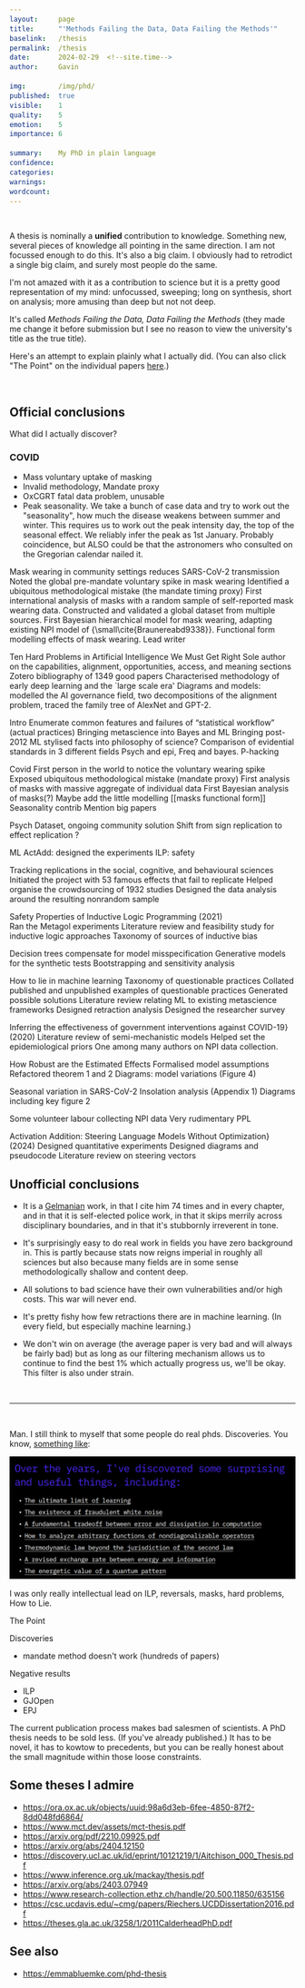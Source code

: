 ```yaml
---
layout:     page
title:      "'Methods Failing the Data, Data Failing the Methods'"
baselink:   /thesis
permalink:  /thesis
date:       2024-02-29  <!--site.time-->
author:     Gavin

img:        /img/phd/
published:  true
visible:    1
quality:    5
emotion:    5
importance: 6

summary:    My PhD in plain language
confidence: 
categories: 
warnings:   
wordcount:      
---
```


<br>


A thesis is nominally a __unified__ contribution to knowledge. Something new, several pieces of knowledge all pointing in the same direction. I am not focussed enough to do this. It's also a big claim. I obviously had to retrodict a single big claim, and surely most people do the same. 
        <!-- - [[concocting a coherent PhD (2023)]] -->



I'm not amazed with it as a contribution to science but it is a pretty good representation of my mind: unfocussed, sweeping; long on synthesis, short on analysis; more amusing than deep but not not deep.


It's called _Methods Failing the Data, Data Failing the Methods_ (they made me change it before submission but I see no reason to view the university's title as the true title).


Here's an attempt to explain plainly what I actually did. (You can also click "The Point" on the individual papers <a href="/researches">here</a>.)


<br>

## Official conclusions

What did I actually discover?

### COVID

- Mass voluntary uptake of masking
- Invalid methodology, Mandate proxy
- OxCGRT fatal data problem, unusable
- Peak seasonality. We take a bunch of case data and try to work out the "seasonality", how much the disease weakens between summer and winter. This requires us to work out the peak intensity day, the top of the seasonal effect. We reliably infer the peak as 1st January. Probably coincidence, but ALSO could be that the astronomers who consulted on the Gregorian calendar nailed it.


Mask wearing in community settings reduces SARS-CoV-2 transmission
    Noted the global pre-mandate voluntary spike in mask wearing
    Identified a ubiquitous methodological mistake (the mandate timing proxy)
    First international analysis of masks with a random sample of self-reported mask wearing data. Constructed and validated a global dataset from multiple sources.
    First Bayesian hierarchical model for mask wearing, adapting existing NPI model of {\small\cite{Braunereabd9338}}. Functional form modelling effects of mask wearing.
    Lead writer






Ten Hard Problems in Artificial Intelligence We Must Get Right
    Sole author on the capabilities, alignment, opportunities, access, and meaning sections
    Zotero bibliography of 1349 good papers
    Characterised methodology of early deep learning and the `large scale era'
    Diagrams and models: modelled the AI governance field, two decompositions of the alignment problem, traced the family tree of AlexNet and GPT-2.


Intro
    Enumerate common features and failures of “statistical workflow” (actual practices)
    Bringing metascience into Bayes and ML 
    Bringing post-2012 ML stylised facts into philosophy of science?
    Comparison of evidential standards in 3 different fields
    Psych and epi, Freq and bayes. P-hacking

Covid
    First person in the world to notice the voluntary wearing spike
    Exposed ubiquitous methodological mistake (mandate proxy)
    First analysis of masks with massive aggregate of individual data
    First Bayesian analysis of masks(?)
    Maybe add the little modelling [[masks functional form]]
    Seasonality contrib
    Mention big papers

Psych
    Dataset, ongoing community solution
    Shift from sign replication to effect replication
    ?

ML
    ActAdd: designed the experiments
    ILP: safety 


Tracking replications in the social, cognitive, and behavioural sciences    
    Initiated the project with 53 famous effects that fail to replicate
    Helped organise the crowdsourcing of 1932 studies
    Designed the data analysis around the resulting nonrandom sample


Safety Properties of Inductive Logic Programming (2021)  
    Ran the Metagol experiments
    Literature review and feasibility study for inductive logic approaches
    Taxonomy of sources of inductive bias


Decision trees compensate for model misspecification
    Generative models for the synthetic tests
    Bootstrapping and sensitivity analysis


How to lie in machine learning
    Taxonomy of questionable practices
    Collated published and unpublished examples of questionable practices
    Generated possible solutions
    Literature review relating ML to existing metascience frameworks
    Designed retraction analysis
    Designed the researcher survey


Inferring the effectiveness of government interventions against COVID-19} (2020)
    Literature review of semi-mechanistic models
    Helped set the epidemiological priors
    One among many authors on NPI data collection.




How Robust are the Estimated Effects
    Formalised model assumptions
    Refactored theorem 1 and 2
    Diagrams: model variations (Figure 4)




Seasonal variation in SARS-CoV-2
    Insolation analysis (Appendix 1)
    Diagrams including key figure 2



Some volunteer labour collecting NPI data
Very rudimentary PPL 


Activation Addition: Steering Language Models Without Optimization} (2024)
    Designed quantitative experiments 
    Designed diagrams and pseudocode
    Literature review on steering vectors





## Unofficial conclusions

* It is a <a href="http://www.stat.columbia.edu/~gelman/">Gelmanian</a> work, in that I cite him 74 times and in every chapter, and in that it is self-elected police work, in that it skips merrily across disciplinary boundaries, and in that it's stubbornly irreverent in tone.

* It's surprisingly easy to do real work in fields you have zero background in. This is partly because stats now reigns imperial in roughly all sciences but also because many fields are in some sense methodologically shallow and content deep.

* All solutions to bad science have their own vulnerabilities and/or high costs. This war will never end. 

* It's pretty fishy how few retractions there are in machine learning. (In every field, but especially machine learning.)

* We don't win on average (the average paper is very bad and will always be fairly bad) but as long as our filtering mechanism allows us to continue to find the best 1% which actually progress us, we'll be okay. This filter is also under strain.

<!-- * [[ML ate AI]]  [[stat ML ate ML]]  [[ML ate stats]]  -->

<br>

---

<br>

Man. I still think to myself that some people do real phds. Discoveries. You know, <a href="https://www.paulriechers.com/">something like</a>:

<img src="/img/riechers.png" />



I was only really intellectual lead on ILP, reversals, masks, hard problems, How to Lie. 



The Point

Discoveries 
- mandate method doesn't work (hundreds of papers)

Negative results
- ILP
- GJOpen
- EPJ


The current publication process makes bad salesmen of scientists. A PhD thesis needs to be sold less. (If you've already published.) It has to be novel, it has to kowtow to precedents, but you can be really honest about the small magnitude within those loose constraints.



## Some theses I admire

* https://ora.ox.ac.uk/objects/uuid:98a6d3eb-6fee-4850-87f2-8dd048fd6864/
* https://www.mct.dev/assets/mct-thesis.pdf
* https://arxiv.org/pdf/2210.09925.pdf
* https://arxiv.org/abs/2404.12150
* https://discovery.ucl.ac.uk/id/eprint/10121219/1/Aitchison_000_Thesis.pdf 
* https://www.inference.org.uk/mackay/thesis.pdf
* https://arxiv.org/abs/2403.07949 
* https://www.research-collection.ethz.ch/handle/20.500.11850/635156
* https://csc.ucdavis.edu/~cmg/papers/Riechers.UCDDissertation2016.pdf
* https://theses.gla.ac.uk/3258/1/2011CalderheadPhD.pdf



## See also

* https://emmabluemke.com/phd-thesis